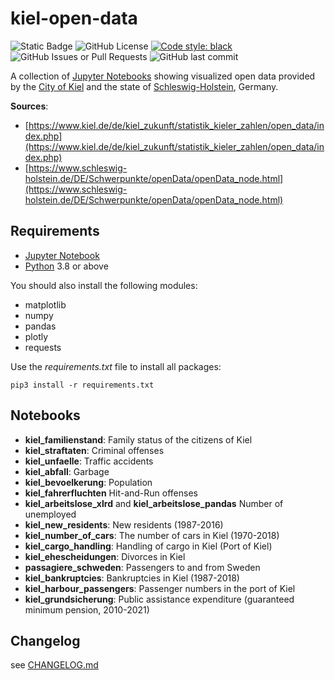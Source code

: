# kiel-open-data

![Static Badge](https://img.shields.io/badge/python-3.12-blue)
![GitHub License](https://img.shields.io/github/license/niftycode/ai-chatbot)
[![Code style: black](https://img.shields.io/badge/code%20style-black-000000.svg)](https://github.com/psf/black)
![GitHub Issues or Pull Requests](https://img.shields.io/github/issues/niftycode/ai-chatbot)
![GitHub last commit](https://img.shields.io/github/last-commit/niftycode/ai-chatbot)

A collection of [Jupyter Notebooks](https://jupyter.org/) showing visualized open data provided by the [City of Kiel](https://kiel.de/) and the state of [Schleswig-Holstein](https://www.schleswig-holstein.de/EN/Home/home_node.html), Germany.

**Sources**:

* [https://www.kiel.de/de/kiel_zukunft/statistik_kieler_zahlen/open_data/index.php](https://www.kiel.de/de/kiel_zukunft/statistik_kieler_zahlen/open_data/index.php)
* [https://www.schleswig-holstein.de/DE/Schwerpunkte/openData/openData_node.html](https://www.schleswig-holstein.de/DE/Schwerpunkte/openData/openData_node.html)

## Requirements

* [Jupyter Notebook](http://jupyter.org)
* [Python](https://python.org) 3.8 or above

You should also install the following modules:

* matplotlib
* numpy
* pandas
* plotly
* requests

Use the *requirements.txt* file to install all packages:

    pip3 install -r requirements.txt

## Notebooks

* **kiel_familienstand**: Family status of the citizens of Kiel
* **kiel_straftaten**: Criminal offenses
* **kiel_unfaelle**: Traffic accidents
* **kiel_abfall**: Garbage
* **kiel_bevoelkerung**: Population
* **kiel_fahrerfluchten** Hit-and-Run offenses
* **kiel_arbeitslose_xlrd** and **kiel_arbeitslose_pandas** Number of unemployed
* **kiel_new_residents**: New residents (1987-2016)
* **kiel_number_of_cars**: The number of cars in Kiel (1970-2018)
* **kiel_cargo_handling**: Handling of cargo in Kiel (Port of Kiel)
* **kiel_ehescheidungen**: Divorces in Kiel
* **passagiere_schweden**: Passengers to and from Sweden
* **kiel_bankruptcies**: Bankruptcies in Kiel (1987-2018)
* **kiel_harbour_passengers**: Passenger numbers in the port of Kiel
* **kiel_grundsicherung**: Public assistance expenditure (guaranteed minimum pension, 2010-2021)

## Changelog

see [CHANGELOG.md](https://github.com/niftycode/kiel-open-data/blob/main/Changelog.md)
